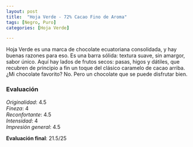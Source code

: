 ```yaml
---
layout: post
title:  "Hoja Verde - 72% Cacao Fino de Aroma"
tags: [Negro, Puro] 
categories: [Hoja Verde]

---
```


Hoja Verde es una marca de chocolate ecuatoriana consolidada, y hay buenas razones para eso. Es una barra sólida: textura suave, sin amargor, sabor único. Aquí hay lados de frutos secos: pasas, higos y dátiles, que recubren de principio a fin un toque del clásico caramelo de cacao arriba.
¿Mi chocolate favorito? No. Pero un chocolate que se puede disfrutar bien.


### Evaluación

_Originalidad_: 4.5  
_Fineza_: 4  
_Reconfortante_: 4.5  
_Intensidad_: 4  
_Impresión general_: 4.5

**Evaluación final**: 21.5/25